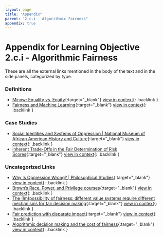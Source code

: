 ```yaml
---
layout: page
title: "Appendix"
parent: "2.c.i - Algorithmic Fairness"
appendix: true
---
```


# Appendix for Learning Objective 2.c.i - Algorithmic Fairness
These are all the external links mentioned in the body of the text and in the side panels, categorized by type.
### Definitions
- [Minow: Equality vs. Equity](https://direct.mit.edu/ajle/article/doi/10.1162/ajle_a_00019/107229/EQUALITY-VS-EQUITY){:target="_blank"}<!-- tag:definition --> [view in context](https://src-handbook-infrastructure-team.github.io/srch/docs/artificial-intelligence/){: .backlink }
- [Fairness and Machine Learning](https://fairmlbook.org/){:target="_blank"}<!-- tag:definition --> [view in context](https://src-handbook-infrastructure-team.github.io/srch/docs/artificial-intelligence/){: .backlink }

### Case Studies
- [Social Identities and Systems of Oppression \| National Museum of African American History and Culture](https://nmaahc.si.edu/learn/talking-about-race/topics/social-identities-and-systems-oppression){:target="_blank"}<!-- tag:case-study --> [view in context](https://src-handbook-infrastructure-team.github.io/srch/docs/artificial-intelligence/){: .backlink }
- [Inherent Trade-Offs in the Fair Determination of Risk Scores](https://arxiv.org/abs/1609.05807){:target="_blank"}<!-- tag:case-study --> [view in context](https://src-handbook-infrastructure-team.github.io/srch/docs/artificial-intelligence/){: .backlink }

### Uncategorized Links
- [Why Is Oppression Wrong? \| Philosophical Studies](https://link.springer.com/article/10.1007/s11098-023-02084-5#Sec2){:target="_blank"} [view in context](https://src-handbook-infrastructure-team.github.io/srch/docs/artificial-intelligence/){: .backlink }
- [Brown’s Race, Power, and Privilege courses](https://college.brown.edu/design-your-education/explore-open-curriculum/course-selection/curricular-programs/examining-race){:target="_blank"} [view in context](https://src-handbook-infrastructure-team.github.io/srch/docs/artificial-intelligence/){: .backlink }
- [The (Im)possibility of fairness: different value systems require different mechanisms for fair decision making](https://dl.acm.org/doi/10.1145/3433949){:target="_blank"} [view in context](https://src-handbook-infrastructure-team.github.io/srch/docs/artificial-intelligence/){: .backlink }
- [Fair prediction with disparate impact](https://arxiv.org/pdf/1703.00056){:target="_blank"} [view in context](https://src-handbook-infrastructure-team.github.io/srch/docs/artificial-intelligence/){: .backlink }
- [Algorithmic decision making and the cost of fairness](https://arxiv.org/pdf/1701.08230){:target="_blank"} [view in context](https://src-handbook-infrastructure-team.github.io/srch/docs/artificial-intelligence/){: .backlink }

